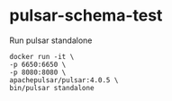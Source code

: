 # pulsar-schema-test


Run pulsar standalone
```
docker run -it \
-p 6650:6650 \
-p 8080:8080 \
apachepulsar/pulsar:4.0.5 \
bin/pulsar standalone
```